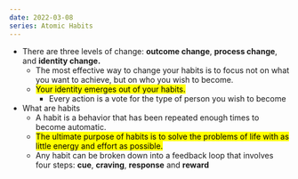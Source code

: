 ```yaml
---
date: 2022-03-08
series: Atomic Habits
---
```


- There are three levels of change: **outcome change**, **process change**, and **identity change.**
	- The most effective way to change your habits is to focus not on what you want to achieve, but on who you wish to become.
	- <mark>Your identity emerges out of your habits.</mark>
		- Every action is a vote for the type of person you wish to become
- What are habits
	- A habit is a behavior that has been repeated enough times to become automatic.
	- <mark>The ultimate purpose of habits is to solve the problems of life with as little energy and effort as possible.</mark>
	- Any habit can be broken down into a feedback loop that involves four steps: **cue**, **craving**, **response** and **reward**